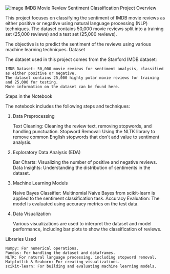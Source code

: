 ![image](https://github.com/user-attachments/assets/c29c2a02-14a6-49c5-bb35-68847b64341e)
IMDB Movie Review Sentiment Classification
Project Overview

This project focuses on classifying the sentiment of IMDB movie reviews as either positive or negative using natural language processing (NLP) techniques. The dataset contains 50,000 movie reviews split into a training set (25,000 reviews) and a test set (25,000 reviews).

The objective is to predict the sentiment of the reviews using various machine learning techniques.
Dataset

The dataset used in this project comes from the Stanford IMDB dataset:

    IMDB Dataset: 50,000 movie reviews for sentiment analysis, classified as either positive or negative.
    The dataset contains 25,000 highly polar movie reviews for training and 25,000 for testing.
    More information on the dataset can be found here.

Steps in the Notebook

The notebook includes the following steps and techniques:
1. Data Preprocessing

    Text Cleaning: Cleaning the review text, removing stopwords, and handling punctuation.
    Stopword Removal: Using the NLTK library to remove common English stopwords that don't add value to sentiment analysis.

2. Exploratory Data Analysis (EDA)

    Bar Charts: Visualizing the number of positive and negative reviews.
    Data Insights: Understanding the distribution of sentiments in the dataset.

3. Machine Learning Models

    Naive Bayes Classifier: Multinomial Naive Bayes from scikit-learn is applied to the sentiment classification task.
    Accuracy Evaluation: The model is evaluated using accuracy metrics on the test data.

4. Data Visualization

    Various visualizations are used to interpret the dataset and model performance, including bar plots to show the classification of reviews.

Libraries Used

    Numpy: For numerical operations.
    Pandas: For handling the dataset and dataframes.
    NLTK: For natural language processing, including stopword removal.
    Matplotlib & Seaborn: For creating visualizations.
    scikit-learn: For building and evaluating machine learning models.


